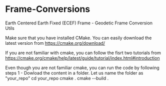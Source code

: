 # Frame-Conversions
Earth Centered Earth Fixed (ECEF) Frame - Geodetic Frame Conversion Utils

Make sure that you have installed CMake. You can easily download the latest version from
https://cmake.org/download/

If you are not familiar with cmake, you can follow the fisrt two tutorials from
https://cmake.org/cmake/help/latest/guide/tutorial/index.html#introduction

Even though you are not familiar cmake, you can run the code by following steps
1 - Dowload the content in a folder. Let us name the folder as "your_repo"
cd your_repo
cmake .
cmake --build .
